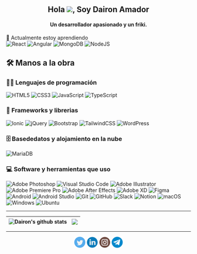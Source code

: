 <h2 align="center">Hola <img src="https://media.giphy.com/media/hvRJCLFzcasrR4ia7z/giphy.gif" width="28">, Soy Dairon Amador</h2>
<h4 align="center">Un desarrollador apasionado y un friki.</h4>


🌱 Actualmente estoy aprendiendo <br>
![React](https://img.shields.io/badge/react-%2320232a.svg?style=for-the-badge&logo=react&logoColor=%2361DAFB) ![Angular](https://img.shields.io/badge/angular-%23DD0031.svg?style=for-the-badge&logo=angular&logoColor=white) ![MongoDB](https://img.shields.io/badge/MongoDB-%234ea94b.svg?style=for-the-badge&logo=mongodb&logoColor=white) ![NodeJS](https://img.shields.io/badge/node.js-6DA55F?style=for-the-badge&logo=node.js&logoColor=white)




<!-- 
<p align="left"> <img src="https://komarev.com/ghpvc/?username=Prince-Mendiratta" alt="Prince" /> </p>
-->

## 🛠️ Manos a la obra

### 👨‍💻 Lenguajes de programación


![HTML5](https://img.shields.io/badge/html5-%23E34F26.svg?style=for-the-badge&logo=html5&logoColor=white)
![CSS3](https://img.shields.io/badge/css3-%231572B6.svg?style=for-the-badge&logo=css3&logoColor=white)
![JavaScript](https://img.shields.io/badge/javascript-%23323330.svg?style=for-the-badge&logo=javascript&logoColor=%23F7DF1E)
![TypeScript](https://img.shields.io/badge/typescript-%23007ACC.svg?style=for-the-badge&logo=typescript&logoColor=white)



    


### 🧰 Frameworks y librerias

![Ionic](https://img.shields.io/badge/Ionic-3880FF?style=for-the-badge&logo=ionic&logoColor=white)
![jQuery](https://img.shields.io/badge/jquery-%230769AD.svg?style=for-the-badge&logo=jquery&logoColor=white)
![Bootstrap](https://img.shields.io/badge/bootstrap-%23563D7C.svg?style=for-the-badge&logo=bootstrap&logoColor=white)
![TailwindCSS](https://img.shields.io/badge/Tailwind_CSS-38B2AC?style=for-the-badge&logo=tailwind-css&logoColor=white)
![WordPress](https://img.shields.io/badge/WordPress-%23117AC9.svg?style=for-the-badge&logo=WordPress&logoColor=white)

### 🗄️ Basededatos y alojamiento en la nube

![MariaDB](https://img.shields.io/badge/MariaDB-003545?style=for-the-badge&logo=mariadb&logoColor=white)

### 💻 Software y herramientas que uso
![Adobe Photoshop](https://img.shields.io/badge/adobe%20photoshop-%2331A8FF.svg?style=for-the-badge&logo=adobe%20photoshop&logoColor=white)
![Visual Studio Code](https://img.shields.io/badge/Visual%20Studio%20Code-0078d7.svg?style=for-the-badge&logo=visual-studio-code&logoColor=white)
![Adobe Illustrator](https://img.shields.io/badge/adobe%20illustrator-%23FF9A00.svg?style=for-the-badge&logo=adobe%20illustrator&logoColor=white)
![Adobe Premiere Pro](https://img.shields.io/badge/Adobe%20Premiere%20Pro-9999FF.svg?style=for-the-badge&logo=Adobe%20Premiere%20Pro&logoColor=white)
![Adobe After Effects](https://img.shields.io/badge/Adobe%20After%20Effects-9999FF.svg?style=for-the-badge&logo=Adobe%20After%20Effects&logoColor=white)
![Adobe XD](https://img.shields.io/badge/Adobe%20XD-470137?style=for-the-badge&logo=Adobe%20XD&logoColor=#FF61F6)
![Figma](https://img.shields.io/badge/figma-%23F24E1E.svg?style=for-the-badge&logo=figma&logoColor=white)
![Android](https://img.shields.io/badge/Android-3DDC84?style=for-the-badge&logo=android&logoColor=white)
![Android Studio](https://img.shields.io/badge/Android%20Studio-3DDC84.svg?style=for-the-badge&logo=android-studio&logoColor=white)
![Git](https://img.shields.io/badge/git-%23F05033.svg?style=for-the-badge&logo=git&logoColor=white)
![GitHub](https://img.shields.io/badge/github-%23121011.svg?style=for-the-badge&logo=github&logoColor=white)
![Slack](https://img.shields.io/badge/Slack-4A154B?style=for-the-badge&logo=slack&logoColor=white)
![Notion](https://img.shields.io/badge/Notion-%23000000.svg?style=for-the-badge&logo=notion&logoColor=white)
![macOS](https://img.shields.io/badge/mac%20os-000000?style=for-the-badge&logo=macos&logoColor=F0F0F0)![Windows](https://img.shields.io/badge/Windows-0078D6?style=for-the-badge&logo=windows&logoColor=white)
![Ubuntu](https://img.shields.io/badge/Ubuntu-E95420?style=for-the-badge&logo=ubuntu&logoColor=white)




<hr />

| <img align="center" src="https://github-readme-stats.vercel.app/api?username=daironamador&show_icons=true&count_private=true&theme=react&&hide_border=tru&bg_color=1F222E&title_color=F85D7F&icon_color=F8D866&include_all_commits=true&cache_seconds=86400" alt="Dairon's github stats" /> | <img align="center" src="https://github-readme-stats.vercel.app/api/top-langs/?username=daironamador&langs_count=8&layout=compact&theme=react&hide_border=true&bg_color=1F222E&title_color=F85D7F&icon_color=F8D866&hide=C" /> |
| ------------- | ------------- |

<hr />

<p align="center">
    <a href="https://twitter.com/daironamador" target="blank"><img align="center" src="https://raw.githubusercontent.com/Prince-Mendiratta/Prince-Mendiratta/main/assets/twitter.svg" alt="Dairon-Amador" height="30" width="30" /></a>
    <a href="https://www.linkedin.com/in/daironamador" target="blank"><img align="center" src="https://raw.githubusercontent.com/Prince-Mendiratta/Prince-Mendiratta/main/assets/linkedin.svg" alt="Dairon-Amador" height="30" width="30" /></a>
    <a href="https://instagram.com/daironamador" target="blank"><img align="center" src="https://raw.githubusercontent.com/Prince-Mendiratta/Prince-Mendiratta/main/assets/instagram.svg" alt="daironamador" height="30" width="30" /></a>
    <a href="https://telegram.dog/daironaamdor" target="blank"><img align="center" src="https://raw.githubusercontent.com/Prince-Mendiratta/Prince-Mendiratta/main/assets/telegram.svg" alt="daironamador" height="30" width="30" /></a>
</p>
